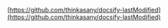 [https://github.com/thinkasany/docsify-lastModified](https://github.com/thinkasany/docsify-lastModified)
